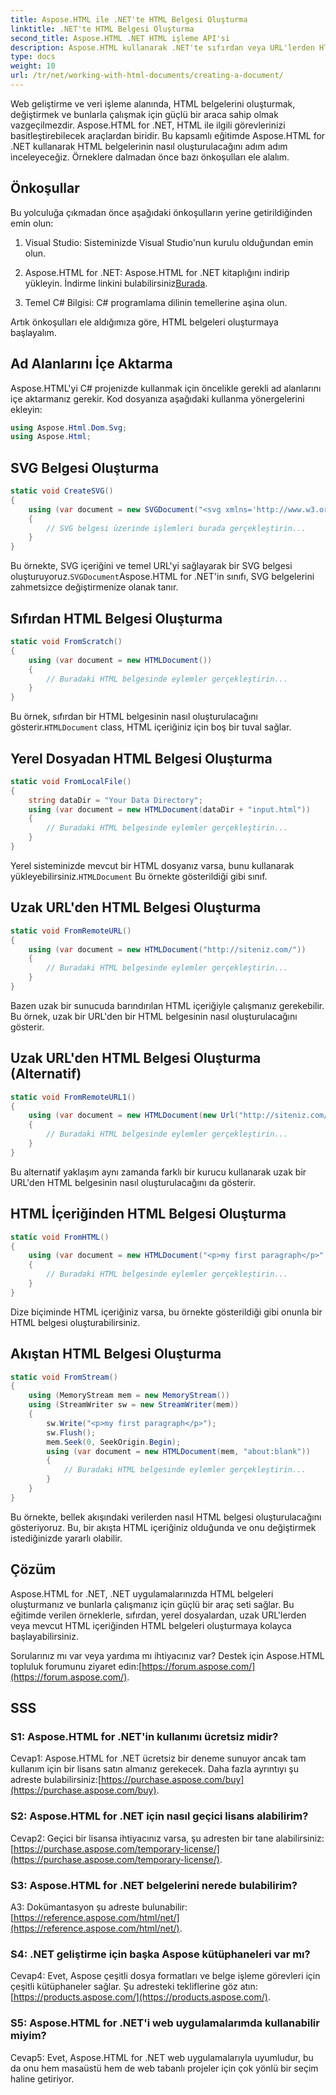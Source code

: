 ```yaml
---
title: Aspose.HTML ile .NET'te HTML Belgesi Oluşturma
linktitle: .NET'te HTML Belgesi Oluşturma
second_title: Aspose.HTML .NET HTML işleme API'si
description: Aspose.HTML kullanarak .NET'te sıfırdan veya URL'lerden HTML belgeleri oluşturmayı öğrenin. Web geliştiricileri için kapsamlı bir eğitim.
type: docs
weight: 10
url: /tr/net/working-with-html-documents/creating-a-document/
---
```


Web geliştirme ve veri işleme alanında, HTML belgelerini oluşturmak, değiştirmek ve bunlarla çalışmak için güçlü bir araca sahip olmak vazgeçilmezdir. Aspose.HTML for .NET, HTML ile ilgili görevlerinizi basitleştirebilecek araçlardan biridir. Bu kapsamlı eğitimde Aspose.HTML for .NET kullanarak HTML belgelerinin nasıl oluşturulacağını adım adım inceleyeceğiz. Örneklere dalmadan önce bazı önkoşulları ele alalım.

## Önkoşullar

Bu yolculuğa çıkmadan önce aşağıdaki önkoşulların yerine getirildiğinden emin olun:

1. Visual Studio: Sisteminizde Visual Studio'nun kurulu olduğundan emin olun.

2.  Aspose.HTML for .NET: Aspose.HTML for .NET kitaplığını indirip yükleyin. İndirme linkini bulabilirsiniz[Burada](https://releases.aspose.com/html/net/).

3. Temel C# Bilgisi: C# programlama dilinin temellerine aşina olun.

Artık önkoşulları ele aldığımıza göre, HTML belgeleri oluşturmaya başlayalım.

## Ad Alanlarını İçe Aktarma

Aspose.HTML'yi C# projenizde kullanmak için öncelikle gerekli ad alanlarını içe aktarmanız gerekir. Kod dosyanıza aşağıdaki kullanma yönergelerini ekleyin:

```csharp
using Aspose.Html.Dom.Svg;
using Aspose.Html;
```

## SVG Belgesi Oluşturma

```csharp
static void CreateSVG()
{
    using (var document = new SVGDocument("<svg xmlns='http://www.w3.org/2000/svg'><circle cx='50' cy='50' r='40'/></svg>", "about:blank"))
    {
        // SVG belgesi üzerinde işlemleri burada gerçekleştirin...
    }
}
```

 Bu örnekte, SVG içeriğini ve temel URL'yi sağlayarak bir SVG belgesi oluşturuyoruz.`SVGDocument`Aspose.HTML for .NET'in sınıfı, SVG belgelerini zahmetsizce değiştirmenize olanak tanır.

## Sıfırdan HTML Belgesi Oluşturma

```csharp
static void FromScratch()
{
    using (var document = new HTMLDocument())
    {
        // Buradaki HTML belgesinde eylemler gerçekleştirin...
    }
}
```

 Bu örnek, sıfırdan bir HTML belgesinin nasıl oluşturulacağını gösterir.`HTMLDocument` class, HTML içeriğiniz için boş bir tuval sağlar.

## Yerel Dosyadan HTML Belgesi Oluşturma

```csharp
static void FromLocalFile()
{
    string dataDir = "Your Data Directory";
    using (var document = new HTMLDocument(dataDir + "input.html"))
    {
        // Buradaki HTML belgesinde eylemler gerçekleştirin...
    }
}
```

 Yerel sisteminizde mevcut bir HTML dosyanız varsa, bunu kullanarak yükleyebilirsiniz.`HTMLDocument` Bu örnekte gösterildiği gibi sınıf.

## Uzak URL'den HTML Belgesi Oluşturma

```csharp
static void FromRemoteURL()
{
    using (var document = new HTMLDocument("http://siteniz.com/"))
    {
        // Buradaki HTML belgesinde eylemler gerçekleştirin...
    }
}
```

Bazen uzak bir sunucuda barındırılan HTML içeriğiyle çalışmanız gerekebilir. Bu örnek, uzak bir URL'den bir HTML belgesinin nasıl oluşturulacağını gösterir.

## Uzak URL'den HTML Belgesi Oluşturma (Alternatif)

```csharp
static void FromRemoteURL1()
{
    using (var document = new HTMLDocument(new Url("http://siteniz.com/")))
    {
        // Buradaki HTML belgesinde eylemler gerçekleştirin...
    }
}
```

Bu alternatif yaklaşım aynı zamanda farklı bir kurucu kullanarak uzak bir URL'den HTML belgesinin nasıl oluşturulacağını da gösterir.

## HTML İçeriğinden HTML Belgesi Oluşturma

```csharp
static void FromHTML()
{
    using (var document = new HTMLDocument("<p>my first paragraph</p>", "."))
    {
        // Buradaki HTML belgesinde eylemler gerçekleştirin...
    }
}
```

Dize biçiminde HTML içeriğiniz varsa, bu örnekte gösterildiği gibi onunla bir HTML belgesi oluşturabilirsiniz.

## Akıştan HTML Belgesi Oluşturma

```csharp
static void FromStream()
{
    using (MemoryStream mem = new MemoryStream())
    using (StreamWriter sw = new StreamWriter(mem))
    {
        sw.Write("<p>my first paragraph</p>");
        sw.Flush();
        mem.Seek(0, SeekOrigin.Begin);
        using (var document = new HTMLDocument(mem, "about:blank"))
        {
            // Buradaki HTML belgesinde eylemler gerçekleştirin...
        }
    }
}
```

Bu örnekte, bellek akışındaki verilerden nasıl HTML belgesi oluşturulacağını gösteriyoruz. Bu, bir akışta HTML içeriğiniz olduğunda ve onu değiştirmek istediğinizde yararlı olabilir.

## Çözüm

Aspose.HTML for .NET, .NET uygulamalarınızda HTML belgeleri oluşturmanız ve bunlarla çalışmanız için güçlü bir araç seti sağlar. Bu eğitimde verilen örneklerle, sıfırdan, yerel dosyalardan, uzak URL'lerden veya mevcut HTML içeriğinden HTML belgeleri oluşturmaya kolayca başlayabilirsiniz.

 Sorularınız mı var veya yardıma mı ihtiyacınız var? Destek için Aspose.HTML topluluk forumunu ziyaret edin:[https://forum.aspose.com/](https://forum.aspose.com/).

## SSS

### S1: Aspose.HTML for .NET'in kullanımı ücretsiz midir?
 Cevap1: Aspose.HTML for .NET ücretsiz bir deneme sunuyor ancak tam kullanım için bir lisans satın almanız gerekecek. Daha fazla ayrıntıyı şu adreste bulabilirsiniz:[https://purchase.aspose.com/buy](https://purchase.aspose.com/buy).

### S2: Aspose.HTML for .NET için nasıl geçici lisans alabilirim?
 Cevap2: Geçici bir lisansa ihtiyacınız varsa, şu adresten bir tane alabilirsiniz:[https://purchase.aspose.com/temporary-license/](https://purchase.aspose.com/temporary-license/).

### S3: Aspose.HTML for .NET belgelerini nerede bulabilirim?
 A3: Dokümantasyon şu adreste bulunabilir:[https://reference.aspose.com/html/net/](https://reference.aspose.com/html/net/).

### S4: .NET geliştirme için başka Aspose kütüphaneleri var mı?
 Cevap4: Evet, Aspose çeşitli dosya formatları ve belge işleme görevleri için çeşitli kütüphaneler sağlar. Şu adresteki tekliflerine göz atın:[https://products.aspose.com/](https://products.aspose.com/).

### S5: Aspose.HTML for .NET'i web uygulamalarımda kullanabilir miyim?
Cevap5: Evet, Aspose.HTML for .NET web uygulamalarıyla uyumludur, bu da onu hem masaüstü hem de web tabanlı projeler için çok yönlü bir seçim haline getiriyor.

